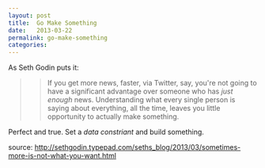 ```yaml
---
layout: post
title:  Go Make Something
date:   2013-03-22
permalink: go-make-something
categories:
---
```


As Seth Godin puts it:

>>  If you get more news, faster, via Twitter, say, you're not going to have a significant advantage over someone who has *just enough* news. Understanding what every single person is saying about everything, all the time, leaves you little opportunity to actually make something.

Perfect and true. Set a *data constriant* and build something.

source: <http://sethgodin.typepad.com/seths_blog/2013/03/sometimes-more-is-not-what-you-want.html>

